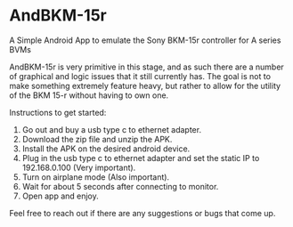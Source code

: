 # AndBKM-15r
A Simple Android App to emulate the Sony BKM-15r controller for A series BVMs

AndBKM-15r is very primitive in this stage, and as such there are a number of graphical and logic issues that it still currently has. The goal is not to make something extremely feature heavy, but rather to allow for the utility of the BKM 15-r without having to own one.

Instructions to get started:
1) Go out and buy a usb type c to ethernet adapter. 
2) Download the zip file and unzip the APK.
3) Install the APK on the desired android device.
4) Plug in the usb type c to ethernet adapter and set the static IP to 192.168.0.100 (Very important).
5) Turn on airplane mode (Also important).
6) Wait for about 5 seconds after connecting to monitor.
7) Open app and enjoy.

Feel free to reach out if there are any suggestions or bugs that come up.

